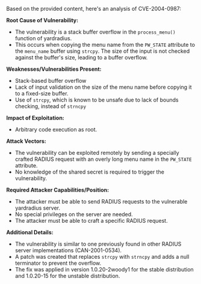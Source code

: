Based on the provided content, here's an analysis of CVE-2004-0987:

**Root Cause of Vulnerability:**
- The vulnerability is a stack buffer overflow in the `process_menu()` function of yardradius.
- This occurs when copying the menu name from the `PW_STATE` attribute to the `menu_name` buffer using `strcpy`. The size of the input is not checked against the buffer's size, leading to a buffer overflow.

**Weaknesses/Vulnerabilities Present:**
- Stack-based buffer overflow
- Lack of input validation on the size of the menu name before copying it to a fixed-size buffer.
- Use of `strcpy`, which is known to be unsafe due to lack of bounds checking, instead of `strncpy`

**Impact of Exploitation:**
- Arbitrary code execution as root.

**Attack Vectors:**
- The vulnerability can be exploited remotely by sending a specially crafted RADIUS request with an overly long menu name in the `PW_STATE` attribute.
- No knowledge of the shared secret is required to trigger the vulnerability.

**Required Attacker Capabilities/Position:**
- The attacker must be able to send RADIUS requests to the vulnerable yardradius server.
- No special privileges on the server are needed.
- The attacker must be able to craft a specific RADIUS request.

**Additional Details:**

- The vulnerability is similar to one previously found in other RADIUS server implementations (CAN-2001-0534).
- A patch was created that replaces `strcpy` with `strncpy` and adds a null terminator to prevent the overflow.
- The fix was applied in version 1.0.20-2woody1 for the stable distribution and 1.0.20-15 for the unstable distribution.